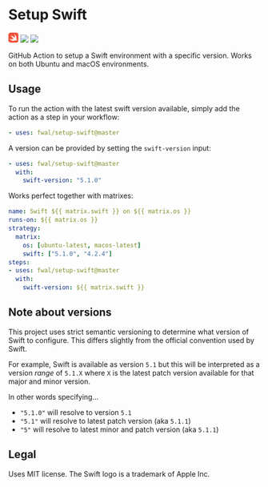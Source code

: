 # Setup Swift
<img src=".github/swift.svg" height="20">
<img src="https://img.shields.io/badge/macOS-grey">
<img src="https://img.shields.io/badge/Ubuntu-grey">

GitHub Action to setup a Swift environment with a specific version. Works on both Ubuntu and macOS environments.

## Usage

To run the action with the latest swift version available, simply add the action as a step in your workflow:

```yaml
- uses: fwal/setup-swift@master
```

A version can be provided by setting the `swift-version` input:

```yaml
- uses: fwal/setup-swift@master
  with:
    swift-version: "5.1.0"
```

Works perfect together with matrixes: 

```yaml
name: Swift ${{ matrix.swift }} on ${{ matrix.os }}
runs-on: ${{ matrix.os }}
strategy:
  matrix:
    os: [ubuntu-latest, macos-latest]
    swift: ["5.1.0", "4.2.4"]
steps:
- uses: fwal/setup-swift@master
  with:
    swift-version: ${{ matrix.swift }}
```

## Note about versions

This project uses strict semantic versioning to determine what version of Swift to configure. This differs slightly from the official convention used by Swift.

For example, Swift is available as version `5.1` but this will be interpreted as a version _range_ of `5.1.X` where `X` is the latest patch version available for that major and minor version.


In other words specifying...
- `"5.1.0"` will resolve to version `5.1`
- `"5.1"` will resolve to latest patch version (aka `5.1.1`)
- `"5"` will resolve to latest minor and patch version (aka `5.1.1`)


## Legal
Uses MIT license. 
The Swift logo is a trademark of Apple Inc.
